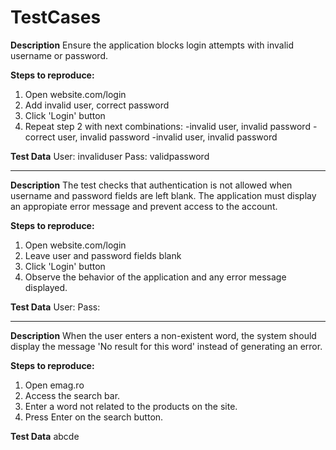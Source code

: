 # TestCases

**Description**
Ensure the application blocks login attempts with invalid username or password.

**Steps to reproduce:**
1. Open website.com/login
2. Add invalid user, correct password
3. Click 'Login' button
4. Repeat step 2 with next combinations:
   -invalid user, invalid password
   -correct user, invalid password
   -invalid user, invalid password

**Test Data**
User: invaliduser
Pass: validpassword

-------------------------------------------------

**Description**
The test checks that authentication is not allowed when username and password fields are left blank. The application
must display an appropiate error message and prevent access to the account.

**Steps to reproduce:**
1. Open website.com/login
2. Leave user and password fields blank
3. Click 'Login' button
4. Observe the behavior of the application and any error message displayed.

**Test Data**
User:
Pass:

-------------------------------------

**Description**
When the user enters a non-existent word, the system should display the message 'No result for this word' instead
of generating an error.

**Steps to reproduce:**
1. Open emag.ro
2. Access the search bar.
3. Enter a word not related to the products on the site.
4. Press Enter on the search button.

**Test Data**
abcde
